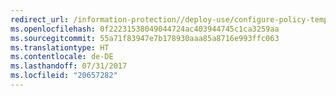 ```yaml
---
redirect_url: /information-protection//deploy-use/configure-policy-templates
ms.openlocfilehash: 0f22231538049044724ac403944745c1ca3259aa
ms.sourcegitcommit: 55a71f83947e7b178930aaa85a8716e993ffc063
ms.translationtype: HT
ms.contentlocale: de-DE
ms.lasthandoff: 07/31/2017
ms.locfileid: "20657282"
---
```

